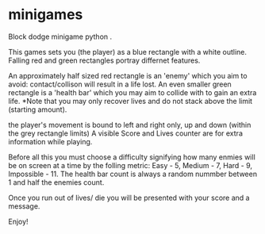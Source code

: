 # minigames
Block dodge minigame python .

This games sets you (the player) as a blue rectangle with a white outline.
Falling red and green rectangles portray differnet features.

An approximately half sized red rectangle is an 'enemy' which you aim to avoid: contact/collison will result in a life lost.
An even smaller green rectangle is a 'health bar' which you may aim to collide with to gain an extra life.
*Note that you may only recover lives and do not stack above the limit (starting amount).

the player's movement is bound to left and right only, up and down (within the grey rectangle limits)
A visible Score and Lives counter are for extra information while playing.

Before all this you must choose a difficulty signifying how many enmies will be on screen at a time by the folling metric:
Easy - 5, Medium - 7, Hard - 9, Impossible - 11.
The health bar count is always a random nummber between 1 and half the enemies count.

Once you run out of lives/ die you will be presented with your score and a message.

Enjoy!
